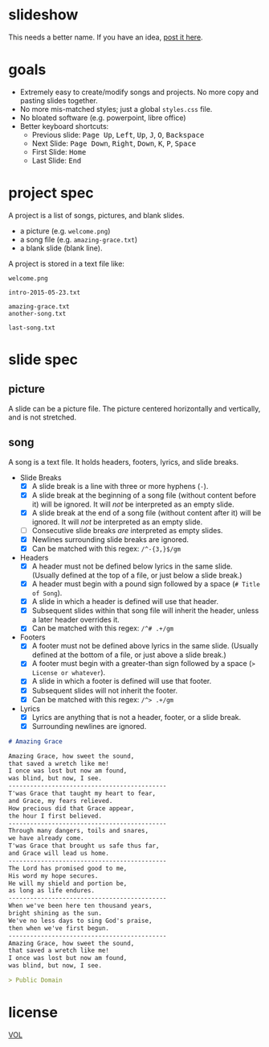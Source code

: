 slideshow
=========

This needs a better name. If you have an idea, [post it here](https://github.com/ArtskydJ/slideshow/issues/1).

# goals

- Extremely easy to create/modify songs and projects. No more copy and pasting slides together.
- No more mis-matched styles; just a global `styles.css` file.
- No bloated software (e.g. powerpoint, libre office)
- Better keyboard shortcuts:
	- Previous slide: <kbd>Page Up</kbd>, <kbd>Left</kbd>, <kbd>Up</kbd>, <kbd>J</kbd>, <kbd>O</kbd>, <kbd>Backspace</kbd>
	- Next Slide: <kbd>Page Down</kbd>, <kbd>Right</kbd>, <kbd>Down</kbd>, <kbd>K</kbd>, <kbd>P</kbd>, <kbd>Space</kbd>
	- First Slide: <kbd>Home</kbd>
	- Last Slide: <kbd>End</kbd>

# project spec

A project is a list of songs, pictures, and blank slides.

- a picture (e.g. `welcome.png`)
- a song file (e.g. `amazing-grace.txt`)
- a blank slide (blank line).

A project is stored in a text file like:

```
welcome.png

intro-2015-05-23.txt

amazing-grace.txt
another-song.txt

last-song.txt
```



# slide spec

## picture

A slide can be a picture file. The picture centered horizontally and vertically, and is not stretched.

## song

A song is a text file. It holds headers, footers, lyrics, and slide breaks.

- Slide Breaks
	- [x] A slide break is a line with three or more hyphens (`-`).
	- [x] A slide break at the beginning of a song file (without content before it) will be ignored. It will *not* be interpreted as an empty slide.
	- [x] A slide break at the end of a song file (without content after it) will be ignored. It will *not* be interpreted as an empty slide.
	- [ ] Consecutive slide breaks *are* interpreted as empty slides.
	- [x] Newlines surrounding slide breaks are ignored.
	- [x] Can be matched with this regex: `/^-{3,}$/gm`
- Headers
	- [x] A header must not be defined below lyrics in the same slide. (Usually defined at the top of a file, or just below a slide break.)
	- [x] A header must begin with a pound sign followed by a space (`# Title of Song`).
	- [x] A slide in which a header is defined will use that header.
	- [x] Subsequent slides within that song file will inherit the header, unless a later header overrides it.
	- [x] Can be matched with this regex: `/^# .+/gm`
- Footers
	- [x] A footer must not be defined above lyrics in the same slide. (Usually defined at the bottom of a file, or just above a slide break.)
	- [x] A footer must begin with a greater-than sign followed by a space (`> License or whatever`).
	- [x] A slide in which a footer is defined will use that footer.
	- [x] Subsequent slides will not inherit the footer.
	- [x] Can be matched with this regex: `/^> .+/gm`
- Lyrics
	- [x] Lyrics are anything that is not a header, footer, or a slide break.
	- [x] Surrounding newlines are ignored.

```md
# Amazing Grace

Amazing Grace, how sweet the sound,
that saved a wretch like me!
I once was lost but now am found,
was blind, but now, I see.
--------------------------------------------
T'was Grace that taught my heart to fear,
and Grace, my fears relieved.
How precious did that Grace appear,
the hour I first believed.
--------------------------------------------
Through many dangers, toils and snares,
we have already come.
T'was Grace that brought us safe thus far,
and Grace will lead us home.
--------------------------------------------
The Lord has promised good to me,
His word my hope secures.
He will my shield and portion be,
as long as life endures.
--------------------------------------------
When we've been here ten thousand years,
bright shining as the sun.
We've no less days to sing God's praise,
then when we've first begun.
--------------------------------------------
Amazing Grace, how sweet the sound,
that saved a wretch like me!
I once was lost but now am found,
was blind, but now, I see.

> Public Domain

```

# license

[VOL](http://veryopenlicense.com)
